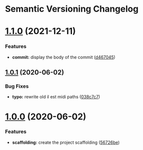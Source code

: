 # Semantic Versioning Changelog

# [1.1.0](https://github.com/Sonia-corporation/conventional-changelog/compare/1.0.1...1.1.0) (2021-12-11)


### Features

* **commit:** display the body of the commit ([d467045](https://github.com/Sonia-corporation/conventional-changelog/commit/d4670457fbe125433735e7cd8424bbbc4a4f0081))

## [1.0.1](https://github.com/Sonia-corporation/conventional-changelog/compare/1.0.0...1.0.1) (2020-06-02)


### Bug Fixes

* **typo:** rewrite old il est midi paths ([038c7c7](https://github.com/Sonia-corporation/conventional-changelog/commit/038c7c7dd829fd64d71c173c7aa59d3f227636ed))

# [1.0.0](https://github.com/Sonia-corporation/conventional-changelog/compare/...1.0.0) (2020-06-02)


### Features

* **scaffolding:** create the project scaffolding ([56726be](https://github.com/Sonia-corporation/conventional-changelog/commit/56726be5c7b14f92ddc626d7e78cfa458389bc87))
